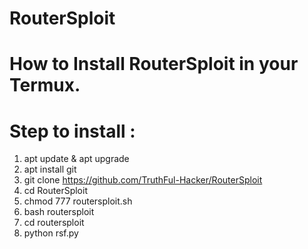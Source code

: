 # RouterSploit
# How to Install RouterSploit in your Termux.


# Step to install :
1. apt update & apt upgrade
2. apt install git
3. git clone https://github.com/TruthFul-Hacker/RouterSploit
4. cd RouterSploit
5. chmod 777 routersploit.sh
6. bash routersploit
7. cd routersploit
8. python rsf.py
